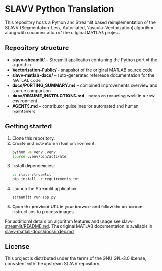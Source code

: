 # SLAVV Python Translation

This repository hosts a Python and Streamlit based reimplementation of the SLAVV (Segmentation-Less, Automated, Vascular Vectorization) algorithm along with documentation of the original MATLAB project.

## Repository structure

- **slavv-streamlit/** – Streamlit application containing the Python port of the algorithm
- **Vectorization-Public/** – snapshot of the original MATLAB source code
- **slavv-matlab-docs/** – auto-generated reference documentation for the MATLAB code
- **docs/PORTING_SUMMARY.md** – combined improvements overview and source comparison
- **docs/RESUME_INSTRUCTIONS.md** – notes on resuming work in a new environment
- **AGENTS.md** – contributor guidelines for automated and human maintainers

## Getting started

1. Clone this repository.
2. Create and activate a virtual environment:
   ```bash
   python -m venv .venv
   source .venv/bin/activate
   ```
3. Install dependencies:
   ```bash
   cd slavv-streamlit
   pip install -r requirements.txt
   ```
4. Launch the Streamlit application:
   ```bash
   streamlit run app.py
   ```
5. Open the provided URL in your browser and follow the on-screen instructions to process images.

For additional details on algorithm features and usage see [slavv-streamlit/README.md](slavv-streamlit/README.md). The original MATLAB documentation is available in [slavv-matlab-docs/docs/index.md](slavv-matlab-docs/docs/index.md).

## License

This project is distributed under the terms of the GNU GPL‑3.0 license, consistent with the upstream SLAVV repository.
